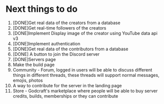 # Next things to do

1. [DONE]Get real data of the creators from a database
2. [DONE]Get real-time followers of the creators
3. [DONE]Implement Display image of the creator using YouTube data api v3
4. [DONE]Implement authentication
5. [DONE]Get real data of the contributors from a database
6. [DONE] A button to join the Discord server
7. [DONE]Servers page
8. Make the build page
9. Community - Forum, logged in users will be able to discuss different things in different threads, these threads will support normal messages, emojis, photos
10. A way to contribute for the server in the landing page
11. Store - Godcraft's marketplace where people will be able to buy server credits, builds, memberships or they can contribute
